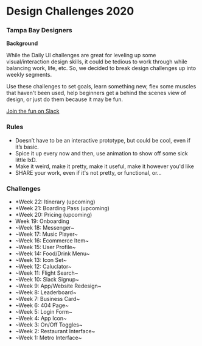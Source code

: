 # Design Challenges 2020
### Tampa Bay Designers

**Background**

While the Daily UI challenges are great for leveling up some visual/interaction design skills, it could be tedious to work through while balancing work, life, etc. So, we decided to break design challenges up into weekly segments.

Use these challenges to set goals, learn something new, flex some muscles that haven't been used, help beginners get a behind the scenes view of design, or just do them because it may be fun.

[Join the fun on Slack](https://join.slack.com/t/tampabaydesigners/shared_invite/enQtNjkxOTYxMjM2ODU1LWQzNWYyZDhmZWRkNjBlYTdkZGZmMjZiZTU4NTMzMDkxYTFkNmU0ZjEzZjgyYjRkOWQ1YmEzYWIxNjIyMGU5ODU)

### Rules
- Doesn’t have to be an interactive prototype, but could be cool, even if it’s basic.
- Spice it up every now and then, use animation to show off some sick little IxD.
- Make it weird, make it pretty, make it useful, make it however you'd like
- SHARE your work, even if it's not pretty, or functional, or...

### Challenges
- *Week 22: Itinerary (upcoming)
- *Week 21: Boarding Pass (upcoming)
- *Week 20: Pricing (upcoming)
- Week 19: Onboarding
- ~Week 18: Messenger~
- ~Week 17: Music Player~
- ~Week 16: Ecommerce Item~
- ~Week 15: User Profile~
- ~Week 14: Food/Drink Menu~
- ~Week 13: Icon Set~
- ~Week 12: Caluclator~
- ~Week 11: Flight Search~
- ~Week 10: Slack Signup~
- ~Week 9: App/Website Redesign~
- ~Week 8: Leaderboard~
- ~Week 7: Business Card~
- ~Week 6: 404 Page~
- ~Week 5: Login Form~
- ~Week 4: App Icon~
- ~Week 3: On/Off Toggles~
- ~Week 2: Restaurant Interface~
- ~Week 1: Metro Interface~
